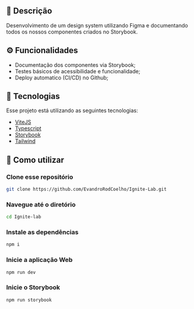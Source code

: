 
## 🔖 Descrição
<p>Desenvolvimento de um design system utilizando Figma e documentando todos os nossos componentes criados no Storybook.<p>

## ⚙️ Funcionalidades
- Documentação dos componentes via Storybook;
- Testes básicos de acessibilidade e funcionalidade;
- Deploy automatico (CI/CD) no Github;


## 🚀 Tecnologias
Esse projeto está utilizando as seguintes tecnologias:

- [ViteJS](https://vitejs.dev/)
- [Typescript](https://www.typescriptlang.org/)
- [Storybook](https://storybook.js.org/)
- [Tailwind](https://tailwindcss.com/)

## 🎲 Como utilizar
### Clone esse repositório
```bash
git clone https://github.com/EvandroRodCoelho/Ignite-Lab.git
```
### Navegue até o diretório
```bash
cd Ignite-lab
```
### Instale as dependências
```bash
npm i
```
### Inicie a aplicação Web
```bash
npm run dev
```
### Inicie o Storybook
```bash
npm run storybook
```
